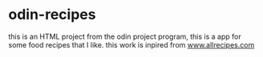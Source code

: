 # odin-recipes
this is an HTML project from the odin project program, 
this is a app for some food recipes that I like.
this work is inpired from www.allrecipes.com 
